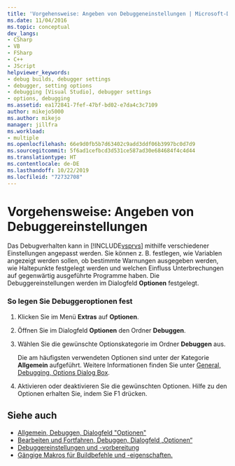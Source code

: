 ```yaml
---
title: 'Vorgehensweise: Angeben von Debuggeneinstellungen | Microsoft-Dokumentation'
ms.date: 11/04/2016
ms.topic: conceptual
dev_langs:
- CSharp
- VB
- FSharp
- C++
- JScript
helpviewer_keywords:
- debug builds, debugger settings
- debugger, setting options
- debugging [Visual Studio], debugger settings
- options, debugging
ms.assetid: ea172841-7fef-47bf-bd02-e7da4c3c7109
author: mikejo5000
ms.author: mikejo
manager: jillfra
ms.workload:
- multiple
ms.openlocfilehash: 66e9d0fb5b7d63402c9add3ddf06b3997bc0d7d9
ms.sourcegitcommit: 5f6ad1cefbcd3d531ce587ad30e684684f4c4d44
ms.translationtype: HT
ms.contentlocale: de-DE
ms.lasthandoff: 10/22/2019
ms.locfileid: "72732708"
---
```

# <a name="how-to-specify-debugger-settings"></a>Vorgehensweise: Angeben von Debuggereinstellungen
Das Debugverhalten kann in [!INCLUDE[vsprvs](../code-quality/includes/vsprvs_md.md)] mithilfe verschiedener Einstellungen angepasst werden. Sie können z. B. festlegen, wie Variablen angezeigt werden sollen, ob bestimmte Warnungen ausgegeben werden, wie Haltepunkte festgelegt werden und welchen Einfluss Unterbrechungen auf gegenwärtig ausgeführte Programme haben. Die Debuggereinstellungen werden im Dialogfeld **Optionen** festgelegt.

### <a name="to-set-debugger-options"></a>So legen Sie Debuggeroptionen fest

1. Klicken Sie im Menü **Extras** auf **Optionen**.

2. Öffnen Sie im Dialogfeld **Optionen** den Ordner **Debuggen**.

3. Wählen Sie die gewünschte Optionskategorie im Ordner **Debuggen** aus.

     Die am häufigsten verwendeten Optionen sind unter der Kategorie **Allgemein** aufgeführt. Weitere Informationen finden Sie unter [General, Debugging, Options Dialog Box](../debugger/general-debugging-options-dialog-box.md).

4. Aktivieren oder deaktivieren Sie die gewünschten Optionen. Hilfe zu den Optionen erhalten Sie, indem Sie F1 drücken.

## <a name="see-also"></a>Siehe auch
- [Allgemein, Debuggen, Dialogfeld "Optionen"](../debugger/general-debugging-options-dialog-box.md)
- [Bearbeiten und Fortfahren, Debuggen, Dialogfeld „Optionen“](https://msdn.microsoft.com/library/bcew296c.aspx)
- [Debuggereinstellungen und -vorbereitung](../debugger/debugger-settings-and-preparation.md)
- [Gängige Makros für Buildbefehle und -eigenschaften.](/cpp/build/reference/common-macros-for-build-commands-and-properties)